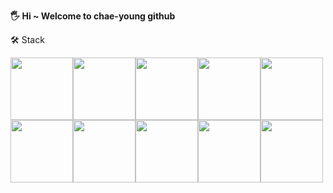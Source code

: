 <strong>🖐 Hi ~ Welcome to chae-young github</strong>

<p>🛠 Stack</p>
<div style="display:flex;flex-wrap:wrap">
<img src="https://img.shields.io/badge/html5-E34F26?style=for-the-badge&logo=html5&logoColor=white" style="width:100px">
<img src="https://img.shields.io/badge/css3-1572B6?style=for-the-badge&logo=css3&logoColor=white" style="width:100px">
<img src="https://img.shields.io/badge/Next.js-000000?style=for-the-badge&logo=Next.js&logoColor=white" style="width:100px">
<img src="https://img.shields.io/badge/javascript-F7DF1E?style=for-the-badge&logo=javascript&logoColor=black" style="width:100px">
<img src="https://img.shields.io/badge/TypeScript-3178C6?style=for-the-badge&logo=TypeScript&logoColor=black" style="width:100px">
<img src="https://img.shields.io/badge/styled-components-DB7093?style=for-the-badge&logo=styled-components&logoColor=white" style="width:100px">
<img src="https://img.shields.io/badge/React-61DAFB?style=for-the-badge&logo=React&logoColor=white" style="width:100px">
<img src="https://img.shields.io/badge/Webpack-8DD6F9?style=for-the-badge&logo=Webpack&logoColor=white" style="width:100px">
<img src="https://img.shields.io/badge/Redux-764ABC?style=for-the-badge&logo=Redux&logoColor=white" style="width:100px">
<img src="https://img.shields.io/badge/Redux-Saga-999999?style=for-the-badge&logo=Redux-saga&logoColor=balck" style="width:100px">
</div>


